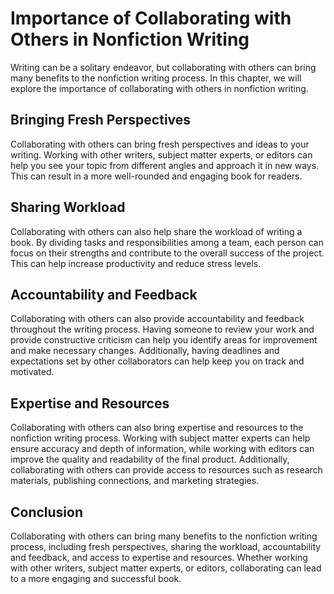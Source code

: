 Importance of Collaborating with Others in Nonfiction Writing
===================================================================================================

Writing can be a solitary endeavor, but collaborating with others can bring many benefits to the nonfiction writing process. In this chapter, we will explore the importance of collaborating with others in nonfiction writing.

Bringing Fresh Perspectives
---------------------------

Collaborating with others can bring fresh perspectives and ideas to your writing. Working with other writers, subject matter experts, or editors can help you see your topic from different angles and approach it in new ways. This can result in a more well-rounded and engaging book for readers.

Sharing Workload
----------------

Collaborating with others can also help share the workload of writing a book. By dividing tasks and responsibilities among a team, each person can focus on their strengths and contribute to the overall success of the project. This can help increase productivity and reduce stress levels.

Accountability and Feedback
---------------------------

Collaborating with others can also provide accountability and feedback throughout the writing process. Having someone to review your work and provide constructive criticism can help you identify areas for improvement and make necessary changes. Additionally, having deadlines and expectations set by other collaborators can help keep you on track and motivated.

Expertise and Resources
-----------------------

Collaborating with others can also bring expertise and resources to the nonfiction writing process. Working with subject matter experts can help ensure accuracy and depth of information, while working with editors can improve the quality and readability of the final product. Additionally, collaborating with others can provide access to resources such as research materials, publishing connections, and marketing strategies.

Conclusion
----------

Collaborating with others can bring many benefits to the nonfiction writing process, including fresh perspectives, sharing the workload, accountability and feedback, and access to expertise and resources. Whether working with other writers, subject matter experts, or editors, collaborating can lead to a more engaging and successful book.
